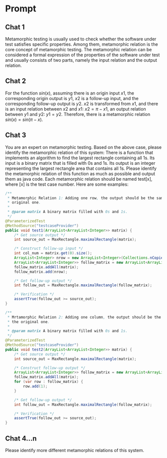 # Prompt

## Chat 1

Metamorphic testing is usually used to check whether the software under test satisfies specific properties. Among them, metamorphic relation is the core concept of metamorphic testing. The metamorphic relation can be considered a formal expression of the properties of the software under test and usually consists of two parts, namely the input relation and the output relation.

## Chat 2

For the function $sin(x)$, assuming there is an origin input $x1$, the corresponding origin output is $y1$, $x2$ is a follow-up input, and the corresponding follow-up output is $y2$. $x2$ is transformed from $x1$, and there is an input relation between $x2$ and $x1$: $x2=\pi-x1$, an output relation between $y1$ and $y2$: $y1=y2$. Therefore, there is a metamorphic relation $sin(x)=sin(\pi-x)$.

## Chat 3

You are an expert on metamorphic testing. Based on the above case, please identify the metamorphic relation of this system: There is a function that implements an algorithm to find the largest rectangle containing all 1s. Its input is a binary matrix that is filled with 0s and 1s. Its output is an integer representing the largest rectangle area that contains all 1s. Please identify the metamorphic relation of this function as much as possible and output them as java code. Each metamorphic relation should be named test[x], where [x] is the test case number. Here are some examples:

```java
/**
 * Metamorphic Relation 1: Adding one row, the output should be the same as or larger than the
 * original one.
 *
 * @param matrix A binary matrix filled with 0s and 1s.
 */
@ParameterizedTest
@MethodSource("testcaseProvider")
public void test1(ArrayList<ArrayList<Integer>> matrix) {
    /* Get source output */
    int source_out = MaxRectangle.maximalRectangle(matrix);

    /* Construct follow-up input */
    int col_num = matrix.get(0).size();
    ArrayList<Integer> nrow = new ArrayList<Integer>(Collections.nCopies(col_num, 1));
    ArrayList<ArrayList<Integer>> follow_matrix = new ArrayList<ArrayList<Integer>>();
    follow_matrix.addAll(matrix);
    follow_matrix.add(nrow);

    /* Get follow-up output */
    int follow_out = MaxRectangle.maximalRectangle(follow_matrix);

    /* Verification */
    assertTrue(follow_out >= source_out);
}

/**
 * Mrtamorphic Relation 2: Adding one column, the output should be the same as or larger than
 * the original one.
 *
 * @param matrix A binary matrix filled with 0s and 1s.
 */
@ParameterizedTest
@MethodSource("testcaseProvider")
public void test2(ArrayList<ArrayList<Integer>> matrix) {
    /* Get source output */
    int source_out = MaxRectangle.maximalRectangle(matrix);

    /* Construct follow-up output */
    ArrayList<ArrayList<Integer>> follow_matrix = new ArrayList<ArrayList<Integer>>();
    follow_matrix.addAll(matrix);
    for (var row : follow_matrix) {
        row.add(1);
    }

    /* Get follow-up output */
    int follow_out = MaxRectangle.maximalRectangle(follow_matrix);

    /* Verification */
    assertTrue(follow_out >= source_out);
}
```

## Chat 4...n

Please identify more different metamorphic relations of this system.